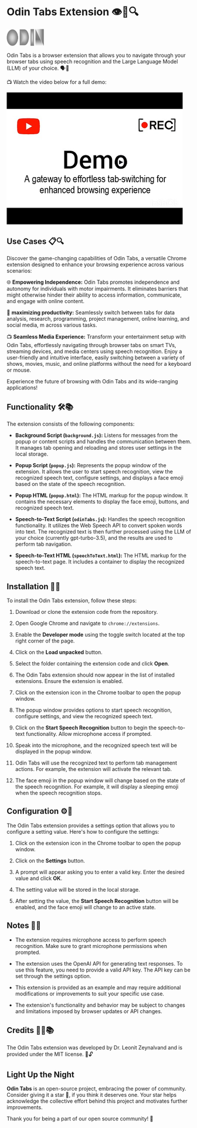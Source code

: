 # Odin Tabs Extension 👁️🎤🔍
<img src="img/odin-logo-382023.png" alt="odin-tabs Logo" width="20%">

Odin Tabs is a browser extension that allows you to navigate through your browser tabs using speech recognition and the Large Language Model (LLM) of your choice. 🗣️💬

📺 Watch the video below for a full demo:

[![Demo Video](img/demo.png)](https://www.youtube.com/watch?v=2lvl9aD4VXw)

## Use Cases 📋🔍

Discover the game-changing capabilities of Odin Tabs, a versatile Chrome extension designed to enhance your browsing experience across various scenarios:

🌐 **Empowering Independence:** Odin Tabs promotes independence and autonomy for individuals with motor impairments. It eliminates barriers that might otherwise hinder their ability to access information, communicate, and engage with online content.

🔀 **maximizing productivity:** Seamlessly switch between tabs for data analysis, research, programming, project management, online learning, and social media, m across various tasks.

📺 **Seamless Media Experience:** Transform your entertainment setup with Odin Tabs, effortlessly navigating through browser tabs on smart TVs, streaming devices, and media centers using speech recognition. Enjoy a user-friendly and intuitive interface, easily switching between a variety of shows, movies, music, and online platforms without the need for a keyboard or mouse.

Experience the future of browsing with Odin Tabs and its wide-ranging applications!

## Functionality 🛠️📚

The extension consists of the following components:

- **Background Script (`background.js`):** Listens for messages from the popup or content scripts and handles the communication between them. It manages tab opening and reloading and stores user settings in the local storage.

- **Popup Script (`popup.js`):** Represents the popup window of the extension. It allows the user to start speech recognition, view the recognized speech text, configure settings, and displays a face emoji based on the state of the speech recognition.

- **Popup HTML (`popup.html`):** The HTML markup for the popup window. It contains the necessary elements to display the face emoji, buttons, and recognized speech text.

- **Speech-to-Text Script (`odinTabs.js`):** Handles the speech recognition functionality. It utilizes the Web Speech API to convert spoken words into text. The recognized text is then further processed using the LLM of your choice (currently gpt-turbo-3.5), and the results are used to perform tab navigation.

- **Speech-to-Text HTML (`speechToText.html`):** The HTML markup for the speech-to-text page. It includes a container to display the recognized speech text.

## Installation 🚀🔧

To install the Odin Tabs extension, follow these steps:

1. Download or clone the extension code from the repository.

2. Open Google Chrome and navigate to `chrome://extensions`.

3. Enable the **Developer mode** using the toggle switch located at the top right corner of the page.

4. Click on the **Load unpacked** button.

5. Select the folder containing the extension code and click **Open**.

6. The Odin Tabs extension should now appear in the list of installed extensions. Ensure the extension is enabled.

7. Click on the extension icon in the Chrome toolbar to open the popup window.

8. The popup window provides options to start speech recognition, configure settings, and view the recognized speech text.

9. Click on the **Start Speech Recognition** button to begin the speech-to-text functionality. Allow microphone access if prompted.

10. Speak into the microphone, and the recognized speech text will be displayed in the popup window.

11. Odin Tabs will use the recognized text to perform tab management actions. For example, the extension will activate the relevant tab.

12. The face emoji in the popup window will change based on the state of the speech recognition. For example, it will display a sleeping emoji when the speech recognition stops.

## Configuration ⚙️🔧

The Odin Tabs extension provides a settings option that allows you to configure a setting value. Here's how to configure the settings:

1. Click on the extension icon in the Chrome toolbar to open the popup window.

2. Click on the **Settings** button.

3. A prompt will appear asking you to enter a valid key. Enter the desired value and click **OK**.

4. The setting value will be stored in the local storage.

5. After setting the value, the **Start Speech Recognition** button will be enabled, and the face emoji will change to an active state.

## Notes 📝🚀

- The extension requires microphone access to perform speech recognition. Make sure to grant microphone permissions when prompted.

- The extension uses the OpenAI API for generating text responses. To use this feature, you need to provide a valid API key. The API key can be set through the settings option.

- This extension is provided as an example and may require additional modifications or improvements to suit your specific use case.

- The extension's functionality and behavior may be subject to changes and limitations imposed by browser updates or API changes.

## Credits 👨‍💻📚

The Odin Tabs extension was developed by Dr. Leonit Zeynalvand and is provided under the MIT license. 📜🔓

## Light Up the Night

**Odin Tabs** is an open-source project, embracing the power of community. Consider giving it a star 🌟, if you think it deserves one. Your star helps acknowledge the collective effort behind this project and motivates further improvements.

Thank you for being a part of our open source community! 🌟